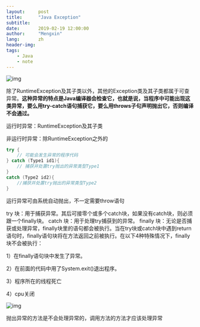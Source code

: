 ```yaml
---
layout:     post
title:      "Java Exception"
subtitle:   
date:       2019-02-19 12:00:00
author:     "Mengxin"
lang:       zh
header-img: 
tags:
    - Java
    - note
---
```


![img](https://img-my.csdn.net/uploads/201211/27/1354020417_5176.jpg)

 除了RuntimeException及其子类以外，其他的Exception类及其子类都属于可查异常。**这种异常的特点是Java编译器会检查它，也就是说，当程序中可能出现这类异常，要么用try-catch语句捕获它，要么用throws子句声明抛出它，否则编译不会通过。**

运行时异常：RuntimeException及其子类

非运行时异常：除RuntimeException之外的

```java
try {
    // 可能会发生异常的程序代码
} catch (Type1 id1){
    // 捕获并处置try抛出的异常类型Type1
}
catch (Type2 id2){
    //捕获并处置try抛出的异常类型Type2
}
```

运行异常可由系统自动抛出，不一定需要throw语句

try 块：用于捕获异常。其后可接零个或多个catch块，如果没有catch块，则必须跟一个finally块。
catch 块：用于处理try捕获到的异常。
finally 块：无论是否捕获或处理异常，finally块里的语句都会被执行。当在try块或catch块中遇到return语句时，finally语句块将在方法返回之前被执行。在以下4种特殊情况下，finally块不会被执行：

1）在finally语句块中发生了异常。

2）在前面的代码中用了System.exit()退出程序。

3）程序所在的线程死亡

4）cpu关闭



![img](https://img-my.csdn.net/uploads/201211/27/1354022670_6403.jpg)

抛出异常的方法是不会处理异常的，调用方法的方法才应该处理异常